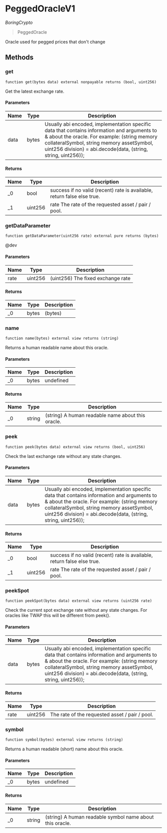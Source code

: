 # PeggedOracleV1

*BoringCrypto*

> PeggedOracle

Oracle used for pegged prices that don&#39;t change



## Methods

### get

```solidity
function get(bytes data) external nonpayable returns (bool, uint256)
```

Get the latest exchange rate.



#### Parameters

| Name | Type | Description |
|---|---|---|
| data | bytes | Usually abi encoded, implementation specific data that contains information and arguments to &amp; about the oracle. For example: (string memory collateralSymbol, string memory assetSymbol, uint256 division) = abi.decode(data, (string, string, uint256)); |

#### Returns

| Name | Type | Description |
|---|---|---|
| _0 | bool | success if no valid (recent) rate is available, return false else true. |
| _1 | uint256 | rate The rate of the requested asset / pair / pool. |

### getDataParameter

```solidity
function getDataParameter(uint256 rate) external pure returns (bytes)
```

@dev



#### Parameters

| Name | Type | Description |
|---|---|---|
| rate | uint256 | (uint256) The fixed exchange rate |

#### Returns

| Name | Type | Description |
|---|---|---|
| _0 | bytes | (bytes) |

### name

```solidity
function name(bytes) external view returns (string)
```

Returns a human readable name about this oracle.



#### Parameters

| Name | Type | Description |
|---|---|---|
| _0 | bytes | undefined |

#### Returns

| Name | Type | Description |
|---|---|---|
| _0 | string | (string) A human readable name about this oracle. |

### peek

```solidity
function peek(bytes data) external view returns (bool, uint256)
```

Check the last exchange rate without any state changes.



#### Parameters

| Name | Type | Description |
|---|---|---|
| data | bytes | Usually abi encoded, implementation specific data that contains information and arguments to &amp; about the oracle. For example: (string memory collateralSymbol, string memory assetSymbol, uint256 division) = abi.decode(data, (string, string, uint256)); |

#### Returns

| Name | Type | Description |
|---|---|---|
| _0 | bool | success if no valid (recent) rate is available, return false else true. |
| _1 | uint256 | rate The rate of the requested asset / pair / pool. |

### peekSpot

```solidity
function peekSpot(bytes data) external view returns (uint256 rate)
```

Check the current spot exchange rate without any state changes. For oracles like TWAP this will be different from peek().



#### Parameters

| Name | Type | Description |
|---|---|---|
| data | bytes | Usually abi encoded, implementation specific data that contains information and arguments to &amp; about the oracle. For example: (string memory collateralSymbol, string memory assetSymbol, uint256 division) = abi.decode(data, (string, string, uint256)); |

#### Returns

| Name | Type | Description |
|---|---|---|
| rate | uint256 | The rate of the requested asset / pair / pool. |

### symbol

```solidity
function symbol(bytes) external view returns (string)
```

Returns a human readable (short) name about this oracle.



#### Parameters

| Name | Type | Description |
|---|---|---|
| _0 | bytes | undefined |

#### Returns

| Name | Type | Description |
|---|---|---|
| _0 | string | (string) A human readable symbol name about this oracle. |




